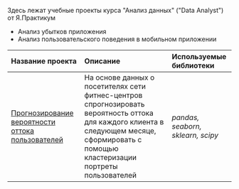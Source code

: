 Здесь лежат учебные проекты курса "Анализ данных" ("Data Analyst") от Я.Практикум

* Анализ убытков приложения
* Анализ пользовательского поведения в мобильном приложении

| Название проекта | Описание | Используемые библиотеки | 
| :---------------------- | :---------------------- | :---------------------- |
| [Прогнозирование вероятности оттока пользователей](fitness_centre) | На основе данных о посетителях сети фитнес-центров спрогнозировать вероятность оттока для каждого клиента в следующем месяце, сформировать с помощью кластеризации портреты пользователей| *pandas, seaborn, sklearn, scipy* |
